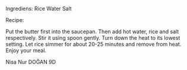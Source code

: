Ingrediens:
Rice
Water
Salt

Recipe:

Put the butter first into the saucepan.
Then add hot water, rice and salt respectively.
Stir it using spoon gently.
Turn down the heat to its lowest setting.
Let rice simmer for about 20-25 minutes and remove from heat.
Enjoy your meal.

Nisa Nur DOĞAN 9D
